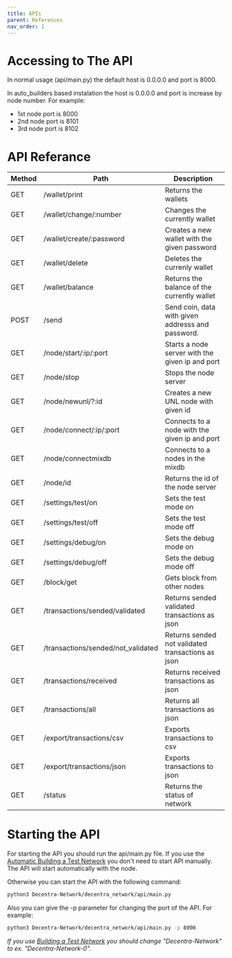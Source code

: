 ```yaml
---
title: APIs
parent: References
nav_order: 1
---
```


# Accessing to The API

In normal usage (api/main.py) the default host is 0.0.0.0 and port is 8000.

In auto_builders based instalation the host is 0.0.0.0 and port is
increase by node number. For example:

- 1st node port is 8000
- 2nd node port is 8101
- 3rd node port is 8102

# API Referance

| Method | Path                      | Description                                       |
| ------ | ------------------------- | ------------------------------------------------- |
| GET    | /wallet/print             | Returns the wallets                               |
| GET    | /wallet/change/:number    | Changes the currently wallet                      |
| GET    | /wallet/create/:password  | Creates a new wallet with the given password      |
| GET    | /wallet/delete            | Deletes the currenly wallet                       |
| GET    | /wallet/balance           | Returns the balance of the currently wallet       |
| POST   | /send                     | Send coin, data with given addresss and password. |
| GET    | /node/start/:ip/:port     | Starts a node server with the given ip and port   |
| GET    | /node/stop                | Stops the node server                             |
| GET    | /node/newunl/?:id         | Creates a new UNL node with given id              |
| GET    | /node/connect/:ip/:port   | Connects to a node with the given ip and port     |
| GET    | /node/connectmixdb        | Connects to a nodes in the mixdb                  |
| GET    | /node/id                  | Returns the id of the node server                 |
| GET    | /settings/test/on         | Sets the test mode on                             |
| GET    | /settings/test/off        | Sets the test mode off                            |
| GET    | /settings/debug/on        | Sets the debug mode on                            |
| GET    | /settings/debug/off       | Sets the debug mode off                           |
| GET    | /block/get                | Gets block from other nodes                       |
| GET    | /transactions/sended/validated  | Returns sended validated transactions as json                       |
| GET    | /transactions/sended/not_validated  | Returns sended not validated transactions as json                       |
| GET    | /transactions/received  | Returns received transactions as json                       |
| GET    | /transactions/all  | Returns all transactions as json                       |
| GET    | /export/transactions/csv  | Exports transactions to csv                       |
| GET    | /export/transactions/json | Exports transactions to json                      |
| GET    | /status                   | Returns the status of network                     |

# Starting the API

For starting the API you should run the api/main.py file. If you use the [Automatic Building a Test Network](https://docs.decentranetwork.org/building_a_test_network/automatic.html) you don't need to start API manually. The API will start automatically with the node.

Otherwise you can start the API with the following command:

```bash
python3 Decentra-Network/decentra_network/api/main.py
```

Also you can give the -p parameter for changing the port of the API. For example:

```bash
python3 Decentra-Network/decentra_network/api/main.py -p 8000
```

_If you use [Building a Test Network](https://docs.decentranetwork.org/building_a_test_network/) you should change "Decentra-Network" to ex. "Decentra-Network-0"._
